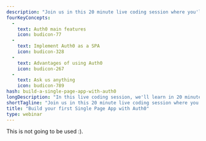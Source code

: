 ```yaml
---
description: "Join us in this 20 minute live coding session where you'll learn how to build a Single Page App that uses Auth0 for Authentication"
fourKeyConcepts:
  -
    text: Auth0 main features
    icon: budicon-77
  -
    text: Implement Auth0 as a SPA
    icon: budicon-328
  -
    text: Advantages of using Auth0
    icon: budicon-267
  -
    text: Ask us anything
    icon: budicon-789
hash: build-a-single-page-app-with-auth0
longDescription: "In this live coding session, we'll learn in 20 minutes how to implement a single page app with Auth0. You'll get authentication working with Social Identity Providers like Facebook, Github and Twitter, Enterprise Identity providers like SAML, LDAP and Active Directory and regular username and passwords in less than 30 minutes ;).\nFinally, we'll have 15 minutes where you can defy our knowledge of Auth0 by asking any questions you want!"
shortTagline: "Join us in this 20 minute live coding session where you'll learn how to build a Single Page App that uses Auth0 for Authentication"
title: "Build your first Single Page App with Auth0"
type: webinar
---
```


This is not going to be used :).
